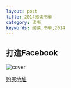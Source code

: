 ```yaml
---
layout: post
title: 2014阅读书单
category: 读书
keywords: 阅读,书单,2014
---
```




## 打造Facebook

![cover](https://img3.doubanio.com/lpic/s24581301.jpg)

[购买地址](http://book.douban.com/subject/20471120/)

